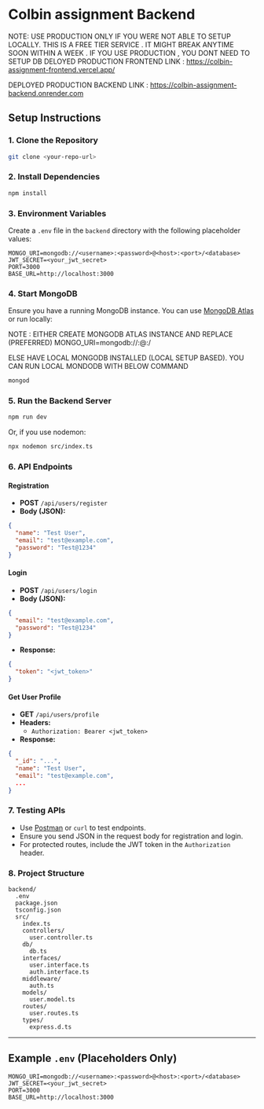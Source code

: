 # Colbin assignment Backend

NOTE: USE PRODUCTION ONLY IF YOU WERE NOT ABLE TO SETUP LOCALLY. THIS IS A FREE TIER SERVICE . IT MIGHT BREAK ANYTIME SOON WITHIN A WEEK . IF YOU USE PRODUCTION , YOU DONT NEED TO SETUP DB
DELOYED PRODUCTION FRONTEND LINK : https://colbin-assignment-frontend.vercel.app/

DEPLOYED PRODUCTION BACKEND LINK : https://colbin-assignment-backend.onrender.com

## Setup Instructions

### 1. Clone the Repository
```sh
git clone <your-repo-url>
```

### 2. Install Dependencies
```sh
npm install
```

### 3. Environment Variables
Create a `.env` file in the `backend` directory with the following placeholder values:
```
MONGO_URI=mongodb://<username>:<password>@<host>:<port>/<database>
JWT_SECRET=<your_jwt_secret>
PORT=3000
BASE_URL=http://localhost:3000
```

### 4. Start MongoDB
Ensure you have a running MongoDB instance. You can use [MongoDB Atlas](https://www.mongodb.com/products/platform/atlas-database) or run locally:

NOTE : 
EITHER CREATE MONGODB ATLAS INSTANCE AND REPLACE (PREFERRED)
MONGO_URI=mongodb://<username>:<password>@<host>:<port>/<database>

ELSE
HAVE LOCAL MONGODB INSTALLED (LOCAL SETUP BASED). YOU CAN RUN LOCAL MONDODB WITH BELOW COMMAND
```sh
mongod
```

### 5. Run the Backend Server
```sh
npm run dev
```
Or, if you use nodemon:
```sh
npx nodemon src/index.ts
```

### 6. API Endpoints

#### Registration
- **POST** `/api/users/register`
- **Body (JSON):**
```json
{
  "name": "Test User",
  "email": "test@example.com",
  "password": "Test@1234"
}
```

#### Login
- **POST** `/api/users/login`
- **Body (JSON):**
```json
{
  "email": "test@example.com",
  "password": "Test@1234"
}
```
- **Response:**
```json
{
  "token": "<jwt_token>"
}
```

#### Get User Profile
- **GET** `/api/users/profile`
- **Headers:**
  - `Authorization: Bearer <jwt_token>`
- **Response:**
```json
{
  "_id": "...",
  "name": "Test User",
  "email": "test@example.com",
  ...
}
```

### 7. Testing APIs
- Use [Postman](https://www.postman.com/) or `curl` to test endpoints.
- Ensure you send JSON in the request body for registration and login.
- For protected routes, include the JWT token in the `Authorization` header.

### 8. Project Structure
```
backend/
  .env
  package.json
  tsconfig.json
  src/
    index.ts
    controllers/
      user.controller.ts
    db/
      db.ts
    interfaces/
      user.interface.ts
      auth.interface.ts
    middleware/
      auth.ts
    models/
      user.model.ts
    routes/
      user.routes.ts
    types/
      express.d.ts
```
---

## Example `.env` (Placeholders Only)
```
MONGO_URI=mongodb://<username>:<password>@<host>:<port>/<database>
JWT_SECRET=<your_jwt_secret>
PORT=3000
BASE_URL=http://localhost:3000
```

